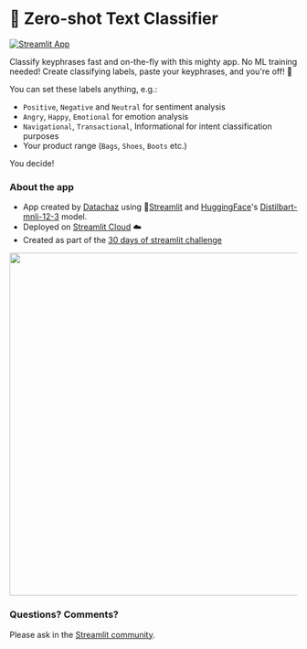 
# 🤗 Zero-shot Text Classifier

[![Streamlit App](https://static.streamlit.io/badges/streamlit_badge_black_white.svg)](https://share.streamlit.io/charlywargnier/zero-shot-classifier/main)

Classify keyphrases fast and on-the-fly with this mighty app. No ML training needed! Create classifying labels, paste your keyphrases, and you're off! 🚀

You can set these labels anything, e.g.:
- `Positive`, `Negative` and `Neutral` for sentiment analysis
- `Angry`, `Happy`, `Emotional` for emotion analysis
- `Navigational`, `Transactional`, Informational for intent classification purposes
- Your product range (`Bags`, `Shoes`, `Boots` etc.)

You decide! 

### About the app

- App created by [Datachaz](https://twitter.com/DataChaz) using 🎈[Streamlit](https://streamlit.io/) and [HuggingFace](https://huggingface.co/inference-api)'s [Distilbart-mnli-12-3](https://huggingface.co/valhalla/distilbart-mnli-12-3) model.
- Deployed on [Streamlit Cloud](https://streamlit.io/cloud) ☁️
- Created as part of the [30 days of streamlit challenge](https://blog.streamlit.io/30-days-of-streamlit/)

<img src ="https://user-images.githubusercontent.com/27242399/166001680-16a9e894-da21-405c-a8cc-37ad9364c254.png" width="600px"></img>

### Questions? Comments?

Please ask in the [Streamlit community](https://discuss.streamlit.io).

